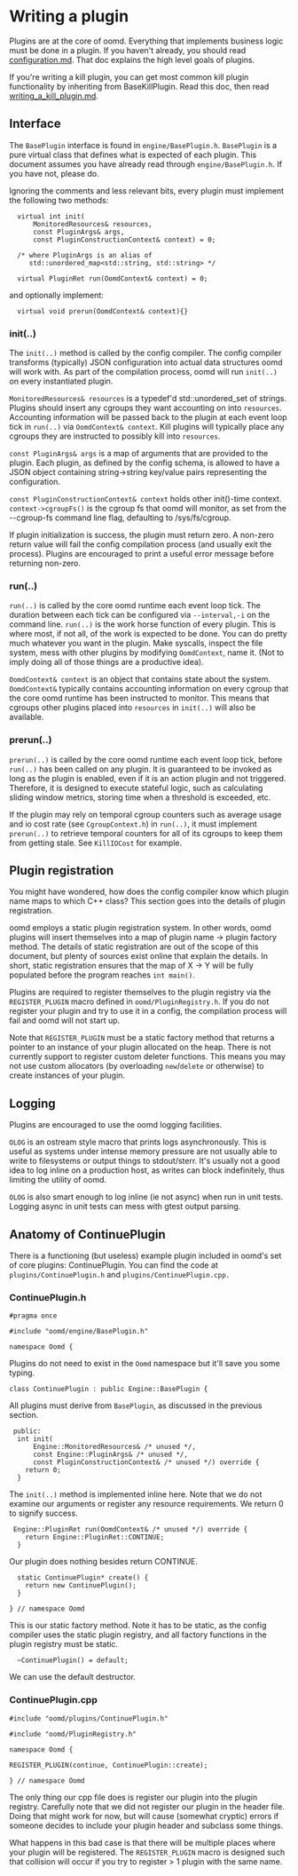 # Writing a plugin

Plugins are at the core of oomd. Everything that implements business logic
must be done in a plugin. If you haven't already, you should read
[configuration.md](configuration.md). That doc explains the high level goals
of plugins.

If you're writing a kill plugin, you can get most common kill plugin
functionality by inheriting from BaseKillPlugin. Read this doc, then read
[writing_a_kill_plugin.md](writing_a_kill_plugin.md).

## Interface

The `BasePlugin` interface is found in `engine/BasePlugin.h`. `BasePlugin`
is a pure virtual class that defines what is expected of each plugin. This
document assumes you have already read through `engine/BasePlugin.h`. If
you have not, please do.

Ignoring the comments and less relevant bits, every plugin must implement
the following two methods:

      virtual int init(
          MonitoredResources& resources,
          const PluginArgs& args,
          const PluginConstructionContext& context) = 0;

      /* where PluginArgs is an alias of
         std::unordered_map<std::string, std::string> */

      virtual PluginRet run(OomdContext& context) = 0;

and optionally implement:

      virtual void prerun(OomdContext& context){}

### init(..)

The `init(..)` method is called by the config compiler. The config compiler
transforms (typically) JSON configuration into actual data structures oomd
will work with. As part of the compilation process, oomd will run `init(..)`
on every instantiated plugin.

`MonitoredResources& resources` is a typedef'd std::unordered_set of strings.
Plugins should insert any cgroups they want accounting on into `resources`.
Accounting information will be passed back to the plugin at each event loop
tick in `run(..)` via `OomdContext& context`. Kill plugins will typically
place any cgroups they are instructed to possibly kill into `resources`.

`const PluginArgs& args` is a map of arguments that are provided to the plugin.
Each plugin, as defined by the config schema, is allowed to have a JSON object
containing string->string key/value pairs representing the configuration.

`const PluginConstructionContext& context` holds other init()-time context.
`context->cgroupFs()` is the cgroup fs that oomd will monitor, as set from the
--cgroup-fs command line flag, defaulting to /sys/fs/cgroup.

If plugin initialization is success, the plugin must return zero. A non-zero
return value will fail the config compilation process (and usually exit the
process). Plugins are encouraged to print a useful error message before
returning non-zero.

### run(..)

`run(..)` is called by the core oomd runtime each event loop tick. The
duration between each tick can be configured via `--interval,-i` on the
command line. `run(..)` is the work horse function of every plugin. This
is where most, if not all, of the work is expected to be done. You can do
pretty much whatever you want in the plugin. Make syscalls, inspect the file
system, mess with other plugins by modifying `OomdContext`, name it. (Not to
imply doing all of those things are a productive idea).

`OomdContext& context` is an object that contains state about the system.
`OomdContext&` typically contains accounting information on every cgroup
that the core oomd runtime has been instructed to monitor. This means that
cgroups other plugins placed into `resources` in `init(..)` will also be
available.

### prerun(..)

`prerun(..)` is called by the core oomd runtime each event loop tick, before
`run(..)` has been called on any plugin. It is guaranteed to be invoked as long
as the plugin is enabled, even if it is an action plugin and not triggered.
Therefore, it is designed to execute stateful logic, such as calculating sliding
window metrics, storing time when a threshold is exceeded, etc.

If the plugin may rely on temporal cgroup counters such as average usage and io
cost rate (see `CgroupContext.h`) in `run(..)`, it must implement `prerun(..)`
to retrieve temporal counters for all of its cgroups to keep them from getting
stale. See `KillIOCost` for example.

## Plugin registration

You might have wondered, how does the config compiler know which plugin name
maps to which C++ class? This section goes into the details of plugin
registration.

oomd employs a static plugin registration system. In other words, oomd plugins
will insert themselves into a map of plugin name -> plugin factory method.
The details of static registration are out of the scope of this document, but
plenty of sources exist online that explain the details. In short, static
registration ensures that the map of X -> Y will be fully populated before
the program reaches `int main()`.

Plugins are required to register themselves to the plugin registry via the
`REGISTER_PLUGIN` macro defined in `oomd/PluginRegistry.h`. If you do not
register your plugin and try to use it in a config, the compilation process
will fail and oomd will not start up.

Note that `REGISTER_PLUGIN` must be a static factory method that returns
a pointer to an instance of your plugin allocated on the heap. There is
not currently support to register custom deleter functions. This means
you may not use custom allocators (by overloading `new`/`delete` or
otherwise) to create instances of your plugin.

## Logging

Plugins are encouraged to use the oomd logging facilities.

`OLOG` is an ostream style macro that prints logs asynchronously. This is
useful as systems under intense memory pressure are not usually able to write
to filesystems or output things to stdout/sterr. It's usually not a good idea
to log inline on a production host, as writes can block indefinitely, thus
limiting the utility of oomd.

`OLOG` is also smart enough to log inline (ie not async) when run in unit
tests. Logging async in unit tests can mess with gtest output parsing.

## Anatomy of ContinuePlugin

There is a functioning (but useless) example plugin included in oomd's set of
core plugins: ContinuePlugin. You can find the code at
`plugins/ContinuePlugin.h` and `plugins/ContinuePlugin.cpp.`

### ContinuePlugin.h

    #pragma once

    #include "oomd/engine/BasePlugin.h"

    namespace Oomd {

Plugins do not need to exist in the `Oomd` namespace but it'll save you some
typing.

    class ContinuePlugin : public Engine::BasePlugin {

All plugins must derive from `BasePlugin`, as discussed in the previous
section.

     public:
      int init(
          Engine::MonitoredResources& /* unused */,
          const Engine::PluginArgs& /* unused */,
          const PluginConstructionContext& /* unused */) override {
        return 0;
      }

The `init(..)` method is implemented inline here. Note that we do not examine
our arguments or register any resource requirements. We return 0 to signify
success.

     Engine::PluginRet run(OomdContext& /* unused */) override {
        return Engine::PluginRet::CONTINUE;
      }

Our plugin does nothing besides return CONTINUE.

      static ContinuePlugin* create() {
        return new ContinuePlugin();
      }

    } // namespace Oomd

This is our static factory method. Note it has to be static, as the config
compiler uses the static plugin registry, and all factory functions in the
plugin registry must be static.

      ~ContinuePlugin() = default;

We can use the default destructor.

### ContinuePlugin.cpp

    #include "oomd/plugins/ContinuePlugin.h"

    #include "oomd/PluginRegistry.h"

    namespace Oomd {

    REGISTER_PLUGIN(continue, ContinuePlugin::create);

    } // namespace Oomd

The only thing our cpp file does is register our plugin into the plugin
registry. Carefully note that we did not register our plugin in the header
file. Doing that might work for now, but will cause (somewhat cryptic) errors
if someone decides to include your plugin header and subclass some things.

What happens in this bad case is that there will be multiple places where
your plugin will be registered. The `REGISTER_PLUGIN` macro is designed such
that collision will occur if you try to register > 1 plugin with the same name.
